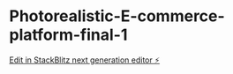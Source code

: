# Photorealistic-E-commerce-platform-final-1

[Edit in StackBlitz next generation editor ⚡️](https://stackblitz.com/~/github.com/LuneaSomnia/Photorealistic-E-commerce-platform-final-1)